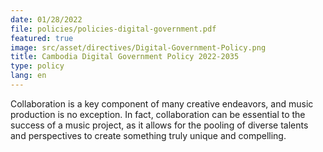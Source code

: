 ```yaml
---
date: 01/28/2022
file: policies/policies-digital-government.pdf
featured: true
image: src/asset/directives/Digital-Government-Policy.png
title: Cambodia Digital Government Policy 2022-2035
type: policy
lang: en
---
```


Collaboration is a key component of many creative endeavors, and music production is no exception. In fact, collaboration can be essential to the success of a music project, as it allows for the pooling of diverse talents and perspectives to create something truly unique and compelling.
